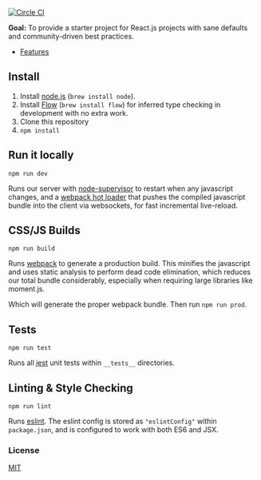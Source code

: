 [![Circle CI](https://circleci.com/gh/irvinebroque/isomorphic-hot-loader.svg?style=svg)](https://circleci.com/gh/irvinebroque/isomorphic-hot-loader)

**Goal:** To provide a starter project for React.js projects with sane defaults and community-driven best practices.

- [Features](/FEATURES.md)

## Install

1. Install [node.js](https://nodejs.org) (`brew install node`).
2. Install [Flow](http://flowtype.org/docs/getting-started.html#_) (`brew install flow`) for inferred type checking in development with no extra work.
3. Clone this repository
4. `npm install`

## Run it locally

`npm run dev`

Runs our server with [node-supervisor](https://github.com/isaacs/node-supervisor) to restart when any javascript changes, and a [webpack hot loader](https://github.com/gaearon/react-hot-loader) that pushes the compiled javascript bundle into the client via websockets, for fast incremental live-reload.

## CSS/JS Builds

`npm run build`

Runs [webpack](http://webpack.github.io) to generate a production build. This minifies the javascript and uses static analysis to perform dead code elimination, which reduces our total bundle considerably, especially when requiring large libraries like moment.js.

Which will generate the proper webpack bundle. Then run `npm run prod`.

## Tests

`npm run test`

Runs all [jest](https://facebook.github.io/jest/) unit tests within `__tests__` directories.

## Linting & Style Checking

`npm run lint`

Runs [eslint](https://github.com/eslint/eslint). The eslint config is stored as `"eslintConfig"` within `package.json`, and is configured to work with both ES6 and JSX.


### License

[MIT](/LICENSE.md)
